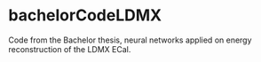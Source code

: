 # bachelorCodeLDMX
Code from the Bachelor thesis, neural networks applied on energy reconstruction of the LDMX ECal.

